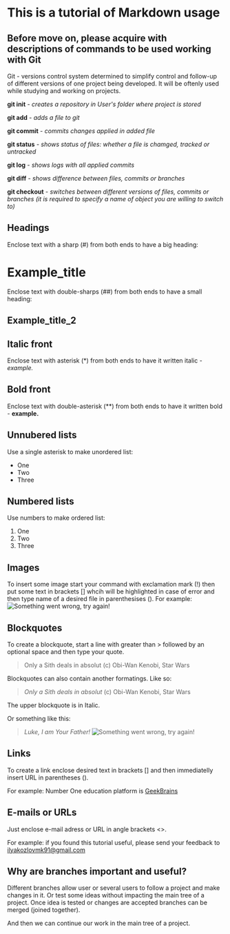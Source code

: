 # This is a tutorial of Markdown usage

## Before move on, please acquire with descriptions of commands to be used working with Git
Git - versions control system determined to simplify control and follow-up of different versions of one project being developed. It will be oftenly used while studying and working on projects.

**git init** - *creates a repository in User's folder where project is stored*

**git add** - *adds a file to git*

**git commit** - *commits changes applied in added file*

**git status** - *shows status of files: whether a file is chamged, tracked or untracked*

**git log** - *shows logs with all applied commits*

**git diff** - *shows difference between files, commits or branches*

**git checkout** - *switches between different versions of files, commits or branches (it is required to specify a name of object you are willing to switch to)*


## Headings
Enclose text with a sharp (#) from both ends to have a big heading:
# Example_title

Enclose text with double-sharps (##) from both ends to have a small heading:
## Example_title_2

## Italic front
Enclose text with asterisk (*) from both ends to have it written italic - *example.*

## Bold front
Enclose text with double-asterisk (**) from both ends to have it written bold - **example.**

## Unnubered lists
Use a single asterisk to make unordered list:
* One
* Two
* Three

## Numbered lists
Use numbers to make ordered list:
1. One
2. Two
3. Three

## Images
To insert some image start your command with exclamation mark (!) then put some text in brackets [] whcih will be highlighted in case of error and then type name of a desired file in parenthesises ().
For example:
![Something went wrong, try again!](fun_pic.jpg)

## Blockquotes
To create a blockquote, start a line with greater than > followed by an optional space and then type your quote.
> Only a Sith deals in absolut (c) Obi-Wan Kenobi, Star Wars

Blockquotes can also contain another formatings. Like so:
> *Only a Sith deals in absolut* (c) Obi-Wan Kenobi, Star Wars

The upper blockquote is in Italic.

Or something like this:
> *Luke, I am Your Father!*
![Something went wrong, try again!](fun_pic2.jpg)

## Links
To create a link enclose desired text in brackets [] and then immediatelly insert URL in parentheses ().

For example:
Number One education platform is [GeekBrains](https://gb.ru/)

## E-mails or URLs
Just enclose e-mail adress or URL in angle brackets <>.

For example: if you found this tutorial useful, please send your feedback to <ilyakozlovmk91@gmail.com>

## Why are branches important and useful?
Different branches allow user or several users to follow a project and make changes in it. Or test some ideas without impacting the main tree of a project.
Once idea is tested or changes are accepted branches can be merged (joined together).

And then we can continue our work in the main tree of a project.